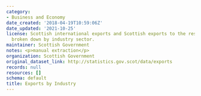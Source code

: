 ```yaml
---
category:
- Business and Economy
date_created: '2018-04-19T10:59:06Z'
date_updated: '2021-10-25'
license: Scottish international exports and Scottish exports to the rest of the UK
  broken down by industry sector.
maintainer: Scottish Government
notes: <p>manual extraction</p>
organization: Scottish Government
original_dataset_link: http://statistics.gov.scot/data/exports
records: null
resources: []
schema: default
title: Exports by Industry
---
```

